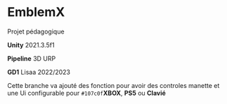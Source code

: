 # EmblemX
Projet pédagogique

**Unity** 2021.3.5f1

**Pipeline** 3D URP

**GD1** Lisaa 2022/2023

Cette branche va ajouté des fonction pour avoir des controles manette et une Ui configurable pour `#107c0f`**XBOX**, **PS5** ou **Clavié**